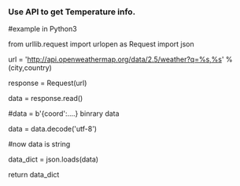 ### Use API to get Temperature info.

#example in Python3

from urllib.request import urlopen as Request
import json

url = 'http://api.openweathermap.org/data/2.5/weather?q=%s,%s' % (city,country)

response = Request(url)


data = response.read()

#data = b'{coord':....} binrary data



data = data.decode('utf-8')

#now data is string


data_dict = json.loads(data)

return data_dict
